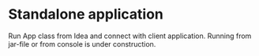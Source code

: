 # Standalone application

Run App class from Idea and connect with client application.
Running from jar-file or from console is under construction.
